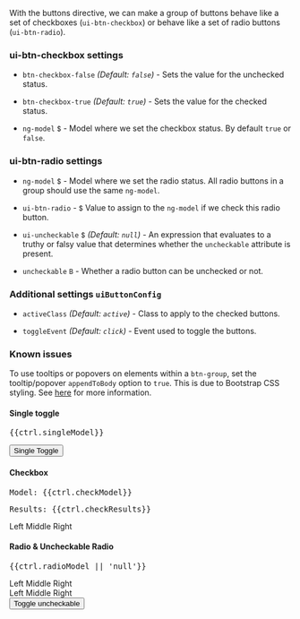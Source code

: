 With the buttons directive, we can make a group of buttons behave like a set of checkboxes (`ui-btn-checkbox`) or behave like a set of radio buttons (`ui-btn-radio`).

### ui-btn-checkbox settings

* `btn-checkbox-false`
  _(Default: `false`)_ -
  Sets the value for the unchecked status.
  
* `btn-checkbox-true`
  _(Default: `true`)_ -
  Sets the value for the checked status.
  
* `ng-model`
  <small class="badge">$</small>
  <i class="glyphicon glyphicon-eye-open"></i> -
  Model where we set the checkbox status. By default `true` or `false`.

### ui-btn-radio settings

* `ng-model`
  <small class="badge">$</small>
  <i class="glyphicon glyphicon-eye-open"></i> -
  Model where we set the radio status. All radio buttons in a group should use the same `ng-model`.
    
* `ui-btn-radio` -
  <small class="badge">$</small>
  Value to assign to the `ng-model` if we check this radio button.

* `ui-uncheckable`
  <small class="badge">$</small>
  _(Default: `null`)_ -
  An expression that evaluates to a truthy or falsy value that determines whether the `uncheckable` attribute is present.
  
* `uncheckable`
  <small class="badge">B</small> -
  Whether a radio button can be unchecked or not.
  
### Additional settings `uiButtonConfig`

* `activeClass`
  _(Default: `active`)_ -
  Class to apply to the checked buttons.
  
* `toggleEvent`
  _(Default: `click`)_ -
  Event used to toggle the buttons.

### Known issues

To use tooltips or popovers on elements within a `btn-group`, set the tooltip/popover `appendToBody` option to `true`. This is due to Bootstrap CSS styling. See [here](http://getbootstrap.com/components/#btn-groups) for more information.


<div>
    <h4>Single toggle</h4>
    <pre>{{ctrl.singleModel}}</pre>
    <button type="button" class="btn btn-primary" ng-model="ctrl.singleModel" ui-btn-checkbox btn-checkbox-true="1" btn-checkbox-false="0">
        Single Toggle
    </button>
    <h4>Checkbox</h4>
    <pre>Model: {{ctrl.checkModel}}</pre>
    <pre>Results: {{ctrl.checkResults}}</pre>
    <div class="btn-group">
        <label class="btn btn-primary" ng-model="ctrl.checkModel.left" ui-btn-checkbox>Left</label>
        <label class="btn btn-primary" ng-model="ctrl.checkModel.middle" ui-btn-checkbox>Middle</label>
        <label class="btn btn-primary" ng-model="ctrl.checkModel.right" ui-btn-checkbox>Right</label>
    </div>
    <h4>Radio &amp; Uncheckable Radio</h4>
    <pre>{{ctrl.radioModel || 'null'}}</pre>
    <div class="btn-group">
        <label class="btn btn-primary" ng-model="ctrl.radioModel" ui-btn-radio="'Left'">Left</label>
        <label class="btn btn-primary" ng-model="ctrl.radioModel" ui-btn-radio="'Middle'">Middle</label>
        <label class="btn btn-primary" ng-model="ctrl.radioModel" ui-btn-radio="'Right'">Right</label>
    </div>
    <div class="btn-group">
        <label class="btn btn-success" ng-model="ctrl.radioModel" ui-btn-radio="'Left'" uncheckable>Left</label>
        <label class="btn btn-success" ng-model="ctrl.radioModel" ui-btn-radio="'Middle'" uncheckable>Middle</label>
        <label class="btn btn-success" ng-model="ctrl.radioModel" ui-btn-radio="'Right'" ui-uncheckable="ctrl.uncheckable">Right</label>
    </div>
    <div>
        <button class="btn btn-default" ng-click="ctrl.uncheckable = !ctrl.uncheckable">
            Toggle uncheckable
        </button>
    </div>
</div>
